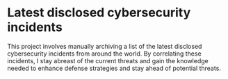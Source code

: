 # Latest disclosed cybersecurity incidents
This project involves manually archiving a list of the latest disclosed cybersecurity incidents from around the world. By correlating these incidents, I stay abreast of the current threats and gain the knowledge needed to enhance defense strategies and stay ahead of potential threats.
